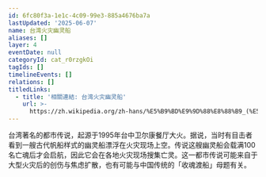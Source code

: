 ```yaml
---
id: 6fc80f3a-1e1c-4c09-99e3-885a4676ba7a
lastUpdated: '2025-06-07'
name: 台湾火灾幽灵船
aliases: []
layer: 4
eventDate: null
categoryId: cat_r0rzgkOi
tagIds: []
timelineEvents: []
relations: []
titledLinks:
  - title: '相關連結: 台湾火灾幽灵船'
    url: >-
      https://zh.wikipedia.org/zh-hans/%E5%B9%BD%E9%9D%88%E8%88%B9_(%E5%8F%B0%E7%81%A3)
---
```

台湾著名的都市传说，起源于1995年台中卫尔康餐厅大火。据说，当时有目击者看到一艘古代帆船样式的幽灵船漂浮在火灾现场上空。传说这艘幽灵船会载满100名亡魂后才会启航，因此它会在各地火灾现场搜集亡灵。这一都市传说可能来自于大型火灾后的创伤与焦虑扩散，也有可能与中国传统的「收魂渡船」母题有关。
